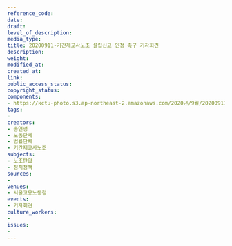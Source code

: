 ```yaml
---
reference_code: 
date: 
draft: 
level_of_description: 
media_type: 
title: 20200911-기간제교사노조 설립신고 인정 촉구 기자회견
description: 
weight: 
modified_at: 
created_at: 
link: 
public_access_status: 
copyright_status: 
components:
- https://kctu-photo.s3.ap-northeast-2.amazonaws.com/2020년/9월/20200911-기간제교사노조+설립신고+인정+촉구+기자회견/_PIG3934.JPG
tags:
- 
creators:
- 총연맹
- 노동단체
- 법률단체
- 기간제교사노조
subjects:
- 노조탄압
- 정치정책
sources:
- 
venues:
- 서울고용노동청
events:
- 기자회견
culture_workers:
- 
issues:
- 
---
```

